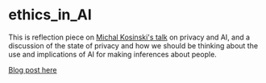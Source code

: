 # ethics_in_AI
This is reflection piece on [Michal Kosinski's talk](https://www.youtube.com/watch?v=NesTWiKfpD0) on privacy and AI, and a discussion of the state of privacy and how we should be thinking about the use and implications of AI for making inferences about people.

[Blog post here](https://github.com/heathervant/ethics_in_AI/blob/master/data_privacy)
